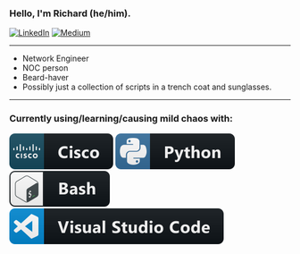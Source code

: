 ### Hello, I'm Richard (he/him).

[![LinkedIn](https://img.shields.io/badge/linkedin-%230077B5.svg?style=for-the-badge&logo=linkedin&logoColor=white)](https://www.linkedin.com/in/richard-soles/)
[![Medium](https://img.shields.io/badge/website-000000?style=for-the-badge&logo=About.me&logoColor=white)](https://medium.com/@richard.g.soles)

---

- Network Engineer
- NOC person
- Beard-haver
- Possibly just a collection of scripts in a trench coat and sunglasses.

---

### Currently using/learning/causing mild chaos with:

<!-- For more icons please follow  https://github.com/MikeCodesDotNET/ColoredBadges -->
<p>
<img src="https://raw.githubusercontent.com/MikeCodesDotNET/ColoredBadges/master/svg/devices/cisco.svg" alt="Cisco logo"/>
<img src="https://github.com/MikeCodesDotNET/ColoredBadges/raw/master/svg/dev/languages/python.svg" alt="Python logo"/>
<img src="https://raw.githubusercontent.com/MikeCodesDotNET/ColoredBadges/master/svg/dev/tools/bash.svg" alt="Bash logo"/>
<img src="https://raw.githubusercontent.com/MikeCodesDotNET/ColoredBadges/master/svg/dev/tools/visualstudio_code.svg" alt="VS Code logo"/>
</p>
<!--
**vosalt/vosalt** is a ✨ _special_ ✨ repository because its `README.md` (this file) appears on your GitHub profile.

Here are some ideas to get you started:

- 🔭 I’m currently working on ...
- 🌱 I’m currently learning ...
- 👯 I’m looking to collaborate on ...
- 🤔 I’m looking for help with ...
- 💬 Ask me about ...
- 📫 How to reach me: ...
- 😄 Pronouns: ...
- ⚡ Fun fact: ...
  -->
